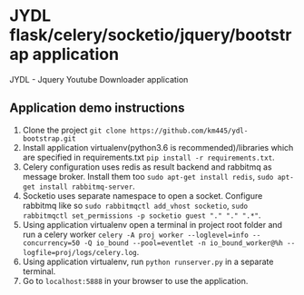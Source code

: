 # JYDL flask/celery/socketio/jquery/bootstrap application
JYDL - Jquery Youtube Downloader application

## Application demo instructions

1. Clone the project `git clone https://github.com/km445/ydl-bootstrap.git`
1. Install application virtualenv(python3.6 is recommended)/libraries which are specified in requirements.txt `pip install -r requirements.txt`. 
1. Celery configuration uses redis as result backend and rabbitmq as message broker. Install them too `sudo apt-get install redis`, `sudo apt-get install rabbitmq-server`.
1. Socketio uses separate namespace to open a socket. Configure rabbitmq like so `sudo rabbitmqctl add_vhost socketio`, `sudo rabbitmqctl set_permissions -p socketio guest "." "." ".*"`.
1. Using application virtualenv open a terminal in project root folder and run a celery worker `celery -A proj worker --loglevel=info --concurrency=50 -Q io_bound --pool=eventlet -n io_bound_worker@%h --logfile=proj/logs/celery.log`.
1. Using application virtualenv, run `python runserver.py` in a separate terminal.
1. Go to `localhost:5888` in your browser to use the application.
